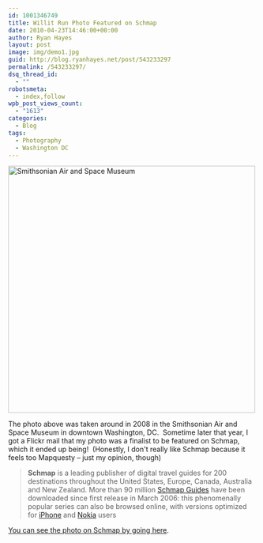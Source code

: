 ```yaml
---
id: 1001346749
title: Willit Run Photo Featured on Schmap
date: 2010-04-23T14:46:00+00:00
author: Ryan Hayes
layout: post
image: img/demo1.jpg
guid: http://blog.ryanhayes.net/post/543233297
permalink: /543233297/
dsq_thread_id:
  - ""
robotsmeta:
  - index,follow
wpb_post_views_count:
  - "1613"
categories:
  - Blog
tags:
  - Photography
  - Washington DC
---
```

[<img width="500" alt="Smithsonian Air and Space Museum" src="http://farm4.static.flickr.com/3309/3196696375_d78cc2d7e0.jpg" alt="" />](http://www.flickr.com/photos/ryanocerous/3196696375/ "Smithsonian Air and Space Museum by Ryannosaurus Rex, on Flickr")

The photo above was taken around in 2008 in the Smithsonian Air and Space Museum in downtown Washington, DC.  Sometime later that year, I got a Flickr mail that my photo was a finalist to be featured on Schmap, which it ended up being!  (Honestly, I don't really like Schmap because it feels too Mapquesty &#8211; just my opinion, though)

> **Schmap** is a leading publisher of digital travel guides for 200 destinations throughout the United States, Europe, Canada, Australia and New Zealand. More than 90 million [Schmap Guides](http://www.schmap.com/guides) have been downloaded since first release in March 2006: this phenomenally popular series can also be browsed online, with versions optimized for [iPhone](http://www.schmap.com/iphone) and [Nokia](http://www.schmap.com/nokia) users

[You can see the photo on Schmap by going here](http://www.schmap.com/washingtondc/sights_southwest/#r=none&mapview=Map&tab=Places&p=9406&topleft=38.92917,-77.0527&bottomright=38.8363,-77.00446&i=9406_95.jpg).